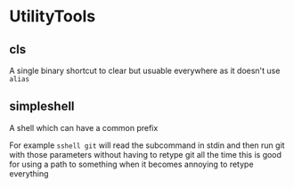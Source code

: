 # UtilityTools

## cls

A single binary shortcut to clear but usuable everywhere as it doesn't use `alias`

## simpleshell

A shell which can have a common prefix

For example `sshell git` will read the subcommand in stdin and then run git with those parameters without having to retype git all the time this is good for using a path to something when it becomes annoying to retype everything
